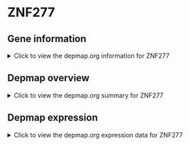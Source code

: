 <h1>ZNF277</h1>

<h2>Gene information</h2>
<details>
  <summary>Click to view the depmap.org information for ZNF277</summary>
  <iframe src="https://depmap.org/portal/gene/ZNF277?tab=about" style="border:none;width:100%;height:800px"></iframe>
</details>

<h2>Depmap overview</h2>
<details>
  <summary>Click to view the depmap.org summary for ZNF277</summary>
  <iframe src="https://depmap.org/portal/gene/ZNF277?tab=overview" style="border:none;width:100%;height:800px"></iframe>
</details>

<h2>Depmap expression</h2>
<details>
  <summary>Click to view the depmap.org expression data for ZNF277</summary>
  <iframe src="https://depmap.org/portal/gene/ZNF277?tab=characterization" style="border:none;width:100%;height:800px"></iframe>
</details>


<!--
<h2>Reactome Pathway diagram</h2>
PNAME
-->


